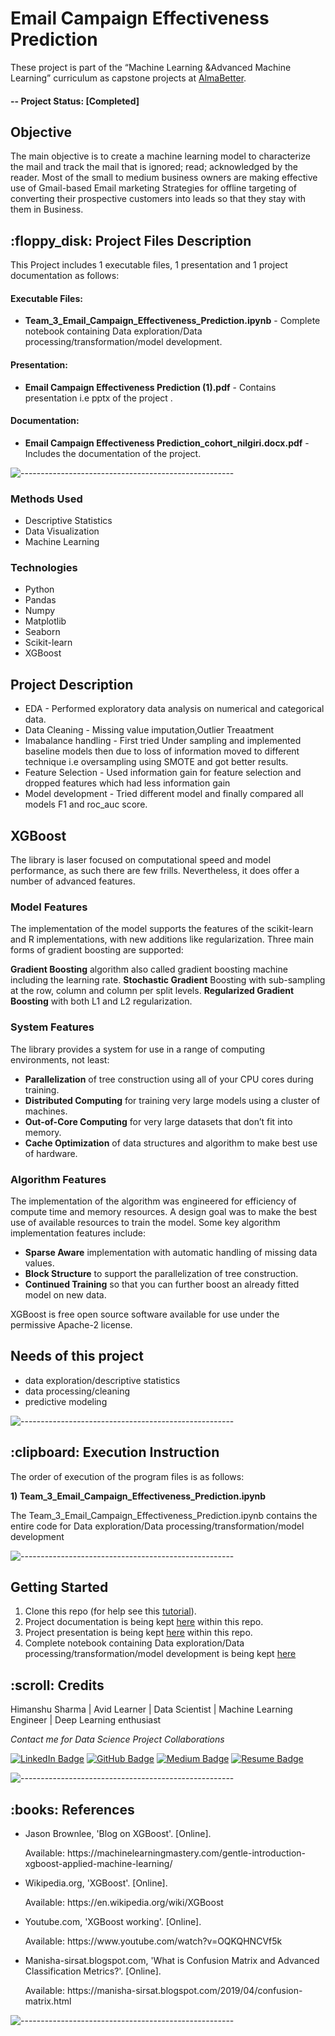 # Email Campaign Effectiveness Prediction
These project is part of the “Machine Learning &Advanced Machine Learning” curriculum as capstone projects at [AlmaBetter](https://www.almabetter.com/). 

#### -- Project Status: [Completed]

## Objective<br>
The main objective is to create a machine learning model to characterize the mail and track the mail that is ignored; read; acknowledged by the reader. 
Most of the small to medium business owners are making effective use of Gmail-based Email marketing Strategies for offline targeting of converting their
prospective customers into leads so that they stay with them in Business.

<h2> :floppy_disk: Project Files Description</h2>

<p>This Project includes 1 executable files, 1 presentation and 1 project documentation  as follows:</p>
<h4>Executable Files:</h4>
<ul>
  <li><b>Team_3_Email_Campaign_Effectiveness_Prediction.ipynb</b> - Complete notebook containing Data exploration/Data processing/transformation/model development.</li>
</ul>

<h4>Presentation:</h4>
<ul>
  <li><b>Email Campaign Effectiveness Prediction (1).pdf</b> - Contains presentation i.e pptx of the project .</li>
</ul>

<h4>Documentation:</h4>
<ul>
  <li><b>Email Campaign Effectiveness Prediction_cohort_nilgiri.docx.pdf</b> - Includes the documentation of the project.</li>
</ul>

![-----------------------------------------------------](https://raw.githubusercontent.com/andreasbm/readme/master/assets/lines/rainbow.png)


### Methods Used
* Descriptive Statistics
* Data Visualization
* Machine Learning


### Technologies
* Python
* Pandas
* Numpy
* Matplotlib
* Seaborn
* Scikit-learn
* XGBoost


## Project Description
* EDA - Performed exploratory data analysis on numerical and categorical data.
* Data Cleaning - Missing value imputation,Outlier Treaatment
* Imabalance handling - First tried Under sampling and implemented baseline models then due to loss of information moved to different technique i.e oversampling using SMOTE and got better results.
* Feature Selection - Used information gain for feature selection and dropped features which had less information gain
* Model development - Tried different model and finally compared all models F1 and roc_auc score.

## XGBoost
The library is laser focused on computational speed and model performance, as such there are few frills. Nevertheless, it does offer a number of advanced features.

### Model Features
The implementation of the model supports the features of the scikit-learn and R implementations, with new additions like regularization. Three main forms of gradient boosting are supported:

**Gradient Boosting** algorithm also called gradient boosting machine including the learning rate.
**Stochastic Gradient** Boosting with sub-sampling at the row, column and column per split levels.
**Regularized Gradient Boosting** with both L1 and L2 regularization.
### System Features
The library provides a system for use in a range of computing environments, not least:

* **Parallelization** of tree construction using all of your CPU cores during training.
* **Distributed Computing** for training very large models using a cluster of machines.
* **Out-of-Core Computing** for very large datasets that don’t fit into memory.
* **Cache Optimization** of data structures and algorithm to make best use of hardware.

### Algorithm Features
The implementation of the algorithm was engineered for efficiency of compute time and memory resources. A design goal was to make the best use of available resources to train the model. Some key algorithm implementation features include:

* **Sparse Aware** implementation with automatic handling of missing data values.
* **Block Structure** to support the parallelization of tree construction.
* **Continued Training** so that you can further boost an already fitted model on new data.

XGBoost is free open source software available for use under the permissive Apache-2 license.


## Needs of this project

- data exploration/descriptive statistics
- data processing/cleaning
- predictive modeling

![-----------------------------------------------------](https://raw.githubusercontent.com/andreasbm/readme/master/assets/lines/rainbow.png)

<h2> :clipboard: Execution Instruction</h2>
<p>The order of execution of the program files is as follows:</p>
<p><b>1) Team_3_Email_Campaign_Effectiveness_Prediction.ipynb</b></p>
<p> The Team_3_Email_Campaign_Effectiveness_Prediction.ipynb contains the entire code for Data exploration/Data processing/transformation/model development </p>


![-----------------------------------------------------](https://raw.githubusercontent.com/andreasbm/readme/master/assets/lines/rainbow.png)

## Getting Started

1. Clone this repo (for help see this [tutorial](https://help.github.com/articles/cloning-a-repository/)).
2. Project documentation is being kept [here](https://github.com/Harsh1091996/Email_Campaign_Effectiveness_Prediction/blob/main/Email%20Campaign%20Effectiveness%20Prediction_cohort_nilgiri.docx.pdf) within this repo.
3. Project presentation is being kept [here](https://github.com/Harsh1091996/Email_Campaign_Effectiveness_Prediction/blob/main/Email%20Campaign%20Effectiveness%20Prediction%20(1).pdf) within this repo.    
4. Complete notebook containing Data exploration/Data processing/transformation/model development is being kept [here](https://github.com/Harsh1091996/Email_Campaign_Effectiveness_Prediction/blob/main/Team_3_Email_Campaign_Effectiveness_Prediction.ipynb)
 




<!-- CREDITS -->
<h2 id="credits"> :scroll: Credits</h2>

Himanshu Sharma | Avid Learner | Data Scientist | Machine Learning Engineer | Deep Learning enthusiast

<p> <i> Contact me for Data Science Project Collaborations</i></p>


[![LinkedIn Badge](https://img.shields.io/badge/LinkedIn-0077B5?style=for-the-badge&logo=linkedin&logoColor=white)](https://www.linkedin.com/in/himan-10/)
[![GitHub Badge](https://img.shields.io/badge/GitHub-100000?style=for-the-badge&logo=github&logoColor=white)](https://github.com/Harsh1091996)
[![Medium Badge](https://img.shields.io/badge/Medium-1DA1F2?style=for-the-badge&logo=medium&logoColor=white)](https://harshsharma1091996.medium.com/)
[![Resume Badge](https://img.shields.io/badge/resume-0077B5?style=for-the-badge&logo=resume&logoColor=white)](https://drive.google.com/file/d/1pyTvHo2Ec4xfCszL7YkHYAwWgFi5Uf2T/view?usp=sharing)

![-----------------------------------------------------](https://raw.githubusercontent.com/andreasbm/readme/master/assets/lines/rainbow.png)
<h2> :books: References</h2>
<ul>
  <li><p>Jason Brownlee, 'Blog on XGBoost'. [Online].</p>
      <p>Available: https://machinelearningmastery.com/gentle-introduction-xgboost-applied-machine-learning/</p>
  </li>
  <li><p>Wikipedia.org, 'XGBoost'. [Online].</p>
      <p>Available: https://en.wikipedia.org/wiki/XGBoost</p>
  </li>
  <li><p>Youtube.com, 'XGBoost working'. [Online].</p>
      <p>Available: https://www.youtube.com/watch?v=OQKQHNCVf5k</p>
  </li>
  <li><p>Manisha-sirsat.blogspot.com, 'What is Confusion Matrix and Advanced Classification Metrics?'. [Online].</p>
      <p>Available: https://manisha-sirsat.blogspot.com/2019/04/confusion-matrix.html</p>
  </li>
</ul>

![-----------------------------------------------------](https://raw.githubusercontent.com/andreasbm/readme/master/assets/lines/rainbow.png)
